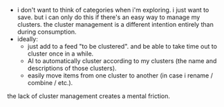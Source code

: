 - i don't want to think of categories when i'm exploring. i just want to save. but i can only do this if there's an easy way to manage my clusters. the cluster management is a different intention entirely than during consumption.
- ideally: 
	- just add to a feed "to be clustered". and be able to take time out to cluster once in a while.
	- AI to automatically cluster according to my clusters (the name and descriptions of those clusters).
	- easily move items from one cluster to another (in case i rename / combine / etc.).

the lack of cluster management creates a mental friction.